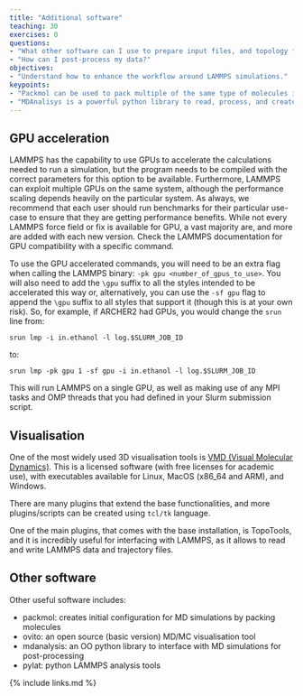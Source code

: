 ```yaml
---
title: "Additional software"
teaching: 30
exercises: 0
questions:
- "What other software can I use to prepare input files, and topology files?"
- "How can I post-process my data?"
objectives:
- "Understand how to enhance the workflow around LAMMPS simulations."
keypoints:
- "Packmol can be used to pack multiple of the same type of molecules into one topology file."
- "MDAnalisys is a powerful python library to read, process, and create LAMMPS files."
---
```



## GPU acceleration

LAMMPS has the capability to use GPUs to accelerate the calculations needed to run a simulation, but the program needs to be compiled with the correct parameters for this option to be available.
Furthermore, LAMMPS can exploit multiple GPUs on the same system, although the performance scaling depends heavily on the particular system.
As always, we recommend that each user should run benchmarks for their particular use-case to ensure that they are getting performance benefits.
While not every LAMMPS force field or fix is available for GPU, a vast majority are, and more are added with each new version.
Check the LAMMPS documentation for GPU compatibility with a specific command.

To use the GPU accelerated commands, you will need to be an extra flag when calling the LAMMPS binary: `-pk gpu <number_of_gpus_to_use>`.
You will also need to add the `\gpu` suffix to all the styles intended to be accelerated this way or,
alternatively, you can use the `-sf gpu` flag to append the `\gpu` suffix to all styles that support it (though this is at your own risk).
So, for example, if ARCHER2 had GPUs, you would change the `srun` line from:

```
srun lmp -i in.ethanol -l log.$SLURM_JOB_ID
```

to:

```
srun lmp -pk gpu 1 -sf gpu -i in.ethanol -l log.$SLURM_JOB_ID
```

This will run LAMMPS on a single GPU, as well as making use of any MPI tasks and OMP threads that you had defined in your Slurm submission script.

## Visualisation

One of the most widely used 3D visualisation tools is [VMD (Visual Molecular Dynamics)](https://www.ks.uiuc.edu/Research/vmd/).
This is a licensed software (with free licenses for academic use), with executables available for Linux, MacOS (x86\_64 and ARM), and Windows.

There are many plugins that extend the base functionalities, and more plugins/scripts can be created using `tcl/tk` language.

One of the main plugins, that comes with the base installation, is TopoTools, and it is incredibly useful for interfacing with LAMMPS,
as it allows to read and write LAMMPS data and trajectory files.

## Other software

Other useful software includes:
- packmol: creates initial configuration for MD simulations by packing molecules
- ovito: an open source (basic version) MD/MC visualisation tool
- mdanalysis: an OO python library to interface with MD simulations for post-processing
- pylat: python LAMMPS analysis tools

{% include links.md %}
